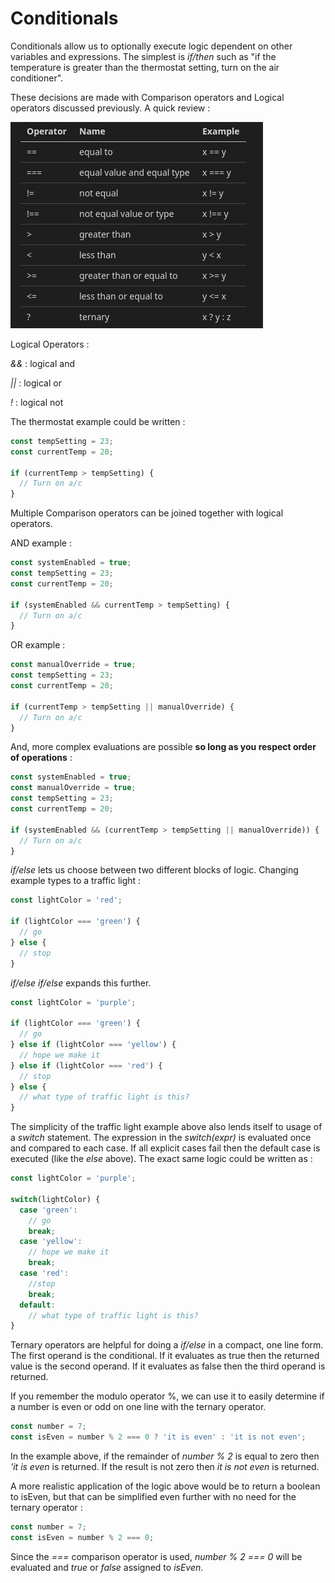 # Conditionals
Conditionals allow us to optionally execute logic dependent on other variables and expressions.  The simplest is *if/then* such as "if the temperature is greater than the thermostat setting, turn on the air conditioner".

These decisions are made with Comparison operators and Logical operators discussed previously.  A quick review :

![](../004-Operators/slides/images/comparison-operator-table.png)

Logical Operators : 

*&&* : logical and

*||* : logical or

*!*  : logical not

The thermostat example could be written :
```javascript
const tempSetting = 23;
const currentTemp = 20;

if (currentTemp > tempSetting) {
  // Turn on a/c
}
```

Multiple Comparison operators can be joined together with logical operators.

AND example :
```javascript
const systemEnabled = true;
const tempSetting = 23;
const currentTemp = 20;

if (systemEnabled && currentTemp > tempSetting) {
  // Turn on a/c
}
```

OR example :
```javascript
const manualOverride = true;
const tempSetting = 23;
const currentTemp = 20;

if (currentTemp > tempSetting || manualOverride) {
  // Turn on a/c
}
```

And, more complex evaluations are possible **so long as you respect order of operations** :

```javascript
const systemEnabled = true;
const manualOverride = true;
const tempSetting = 23;
const currentTemp = 20;

if (systemEnabled && (currentTemp > tempSetting || manualOverride)) {
  // Turn on a/c
}
```

*if/else* lets us choose between two different blocks of logic.  Changing example types to a traffic light :
```javascript
const lightColor = 'red';

if (lightColor === 'green') {
  // go
} else {
  // stop
}
```

*if/else if/else* expands this further.
```javascript
const lightColor = 'purple';

if (lightColor === 'green') {
  // go
} else if (lightColor === 'yellow') {
  // hope we make it
} else if (lightColor === 'red') {
  // stop
} else {
  // what type of traffic light is this?
}
```

The simplicity of the traffic light example above also lends itself to usage of a *switch* statement.  The expression in the *switch(expr)* is evaluated once and compared to each case.  If all explicit cases fail then the default case is executed (like the *else* above).  The exact same logic could be written as :

```javascript
const lightColor = 'purple';

switch(lightColor) {
  case 'green':
    // go
    break;
  case 'yellow':
    // hope we make it
    break;
  case 'red':
    //stop
    break;
  default:
    // what type of traffic light is this?
}
```

Ternary operators are helpful for doing a *if/else* in a compact, one line form.  The first operand is the conditional.  If it evaluates as true then the returned value is the second operand.  If it evaluates as false then the third operand is returned.

If you remember the modulo operator %, we can use it to easily determine if a number is even or odd on one line with the ternary operator.

```javascript
const number = 7;
const isEven = number % 2 === 0 ? 'it is even' : 'it is not even';
```
In the example above, if the remainder of *number % 2* is equal to zero then *'it is even* is returned.  If the result is not zero then *it is not even* is returned.

A more realistic application of the logic above would be to return a boolean to isEven, but that can be simplified even further with no need for the ternary operator :
```javascript
const number = 7;
const isEven = number % 2 === 0;
```
Since the *===* comparison operator is used, *number % 2 === 0* will be evaluated and *true* or *false* assigned to *isEven*.
